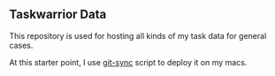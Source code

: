 ## Taskwarrior Data

This repository is used for hosting all kinds of my task data for general cases.

At this starter point, I use [git-sync](https://github.com/simonthum/git-sync) script to deploy it on my macs.
